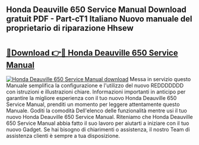 ## Honda Deauville 650 Service Manual Download gratuit PDF - Part-cT1 Italiano Nuovo manuale del proprietario di riparazione Hhsew

# <h2><a href="http://dfdadkf.blite.top/?on=Honda+Deauville+650+Service+Manual">🔗Download 👉🔴 Honda Deauville 650 Service Manual</a></h2>

[![Honda Deauville 650 Service Manual download](https://i.imgur.com/lujVjoI.png)](http://dfdadkf.blite.top/?on=Honda+Deauville+650+Service+Manual)
Messa in servizio questo Manuale semplifica la configurazione e l'utilizzo del nuovo REDDDDDDD con istruzioni e illustrazioni chiare. Informazioni importanti in anticipo per garantire la migliore esperienza con il tuo nuovo Honda Deauville 650 Service Manual, prenditi un momento per leggere attentamente questo Manuale. Goditi la comodità Dell'elenco delle funzionalità mentre usi il tuo nuovo Honda Deauville 650 Service Manual. Riteniamo che Honda Deauville 650 Service Manual abbia fatto il suo lavoro per aiutarti a iniziare con il tuo nuovo Gadget. Se hai bisogno di chiarimenti o assistenza, il nostro Team di assistenza clienti è sempre a tua disposizione.
